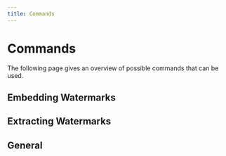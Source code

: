 ```yaml
---
title: Commands
---
```


<!--
 Copyright (c) 2024 Fraunhofer-Gesellschaft zur Förderung der angewandten Forschung e.V.

 This work is licensed under the Fraunhofer License (on the basis of the MIT license)
 that can be found in the LICENSE file.
-->

# Commands

The following page gives an overview of possible commands that can be used.

## Embedding Watermarks

## Extracting Watermarks

## General
